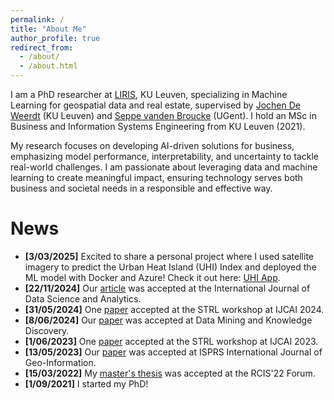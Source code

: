 ```yaml
---
permalink: /
title: "About Me"
author_profile: true
redirect_from: 
  - /about/
  - /about.html
---
```


I am a PhD researcher at [LIRIS](https://feb.kuleuven.be/research/decision-sciences-and-information-management/liris), KU Leuven, specializing in Machine Learning for geospatial data and real estate, supervised by [Jochen De Weerdt](https://scholar.google.com/citations?hl=nl&authuser=1&user=26i8eZMAAAAJ) (KU Leuven) and [Seppe vanden Broucke](https://scholar.google.com/citations?user=uIfUaMMAAAAJ&hl=nl&authuser=1) (UGent). I hold an MSc in Business and Information Systems Engineering from KU Leuven (2021). 

My research focuses on developing AI-driven solutions for business, emphasizing model performance, interpretability, and uncertainty to tackle real-world challenges. I am passionate about leveraging data and machine learning to create meaningful impact, ensuring technology serves both business and societal needs in a responsible and effective way.

News
======
* **[3/03/2025]** Excited to share a personal project where I used satellite imagery to predict the Urban Heat Island (UHI) Index and deployed the ML model with Docker and Azure! Check it out here: [UHI App](https://github.com/margotgeerts/uhi-app).
* **[22/11/2024]** Our [article](https://link.springer.com/article/10.1007/s41060-024-00682-y) was accepted at the International Journal of Data Science and Analytics.
* **[31/05/2024]** One [paper](https://ceur-ws.org/Vol-3827/paper1.pdf) accepted at the STRL workshop at IJCAI 2024.
* **[8/06/2024]** Our [paper](https://rdcu.be/dLlUK) was accepted at Data Mining and Knowledge Discovery.
* **[1/06/2023]** One [paper](https://ceur-ws.org/Vol-3475/paper4.pdf) accepted at the STRL workshop at IJCAI 2023.
* **[13/05/2023]** Our [paper](https://doi.org/10.3390/ijgi12050200) was accepted at ISPRS International Journal of Geo-Information.
* **[15/03/2022]** My [master's thesis](https://link.springer.com/chapter/10.1007/978-3-031-05760-1_46) was accepted at the RCIS'22 Forum.
* **[1/09/2021]** I started my PhD!

